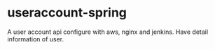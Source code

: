 # useraccount-spring
A user account api configure with aws, nginx and jenkins.
Have detail information of user.
